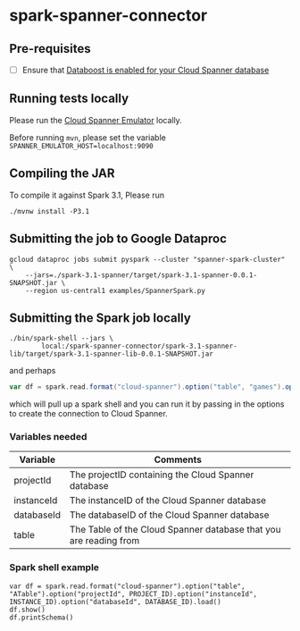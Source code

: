 # spark-spanner-connector

## Pre-requisites
- [ ] Ensure that [Databoost is enabled for your Cloud Spanner database](https://cloud.google.com/spanner/docs/databoost/databoost-applications#before_you_begin)

## Running tests locally
Please run the [Cloud Spanner Emulator](https://cloud.google.com/spanner/docs/emulator) locally.

Before running `mvn`, please set the variable `SPANNER_EMULATOR_HOST=localhost:9090`

## Compiling the JAR
To compile it against Spark 3.1, Please run
```shell
./mvnw install -P3.1
```

## Submitting the job to Google Dataproc
```shell
gcloud dataproc jobs submit pyspark --cluster "spanner-spark-cluster" \
    --jars=./spark-3.1-spanner/target/spark-3.1-spanner-0.0.1-SNAPSHOT.jar \
    --region us-central1 examples/SpannerSpark.py
```

## Submitting the Spark job locally
```shell
./bin/spark-shell --jars \
        local:/spark-spanner-connector/spark-3.1-spanner-lib/target/spark-3.1-spanner-lib-0.0.1-SNAPSHOT.jar
```

and perhaps

```scala
var df = spark.read.format("cloud-spanner").option("table", "games").option("projectId", "orijtech-161805").option("instanceId", "spanner-spark").option("databaseId", "spark-db").option("enableDataBoost", "true").load()
```

which will pull up a spark shell and you can run it by passing in the options
to create the connection to Cloud Spanner.

### Variables needed

Variable|Comments
---|---
projectId|The projectID containing the Cloud Spanner database
instanceId|The instanceID of the Cloud Spanner database
databaseId|The databaseID of the Cloud Spanner database
table|The Table of the Cloud Spanner database that you are reading from


### Spark shell example
```shell
var df = spark.read.format("cloud-spanner").option("table", "ATable").option("projectId", PROJECT_ID).option("instanceId", INSTANCE_ID).option("databaseId", DATABASE_ID).load()
df.show()
df.printSchema()
```
